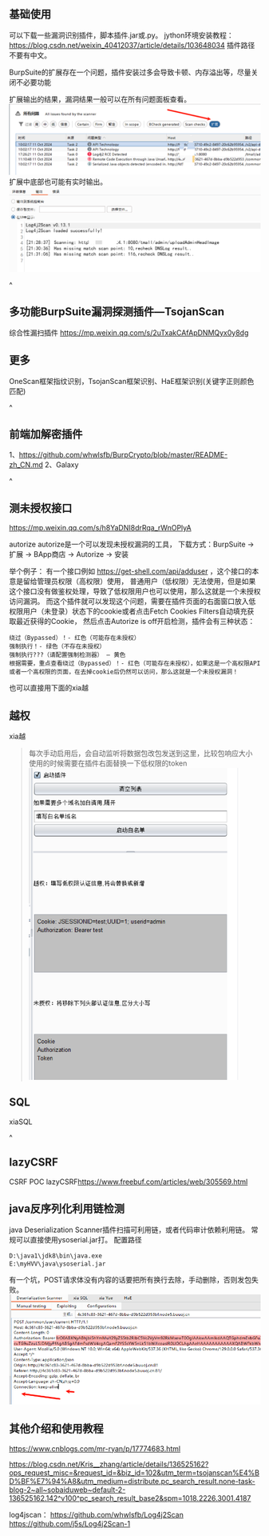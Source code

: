 ## **基础使用**
可以下载一些漏洞识别插件，脚本插件.jar或.py。
jython环境安装教程：<https://blog.csdn.net/weixin_40412037/article/details/103648034>
插件路径不要有中文。

BurpSuite的扩展存在一个问题，插件安装过多会导致卡顿、内存溢出等，尽量关闭不必要功能

扩展输出的结果，漏洞结果一般可以在所有问题面板查看。
![](.topwrite/assets/image_1728653253302.png)
扩展中底部也可能有实时输出。
![](.topwrite/assets/image_1728653519014.png)

^
## **多功能BurpSuite漏洞探测插件—TsojanScan**
综合性漏扫插件
<https://mp.weixin.qq.com/s/2uTxakCAfApDNMQyx0y8dg>

## **更多**
OneScan框架指纹识别，TsojanScan框架识别、HaE框架识别(关键字正则颜色匹配)

^
## **前端加解密插件**
1、<https://github.com/whwlsfb/BurpCrypto/blob/master/README-zh_CN.md>
2、Galaxy


^
## **测未授权接口**
<https://mp.weixin.qq.com/s/h8YaDNI8drRqa_rWnOPlyA>

autorize
autorize是一个可以发现未授权漏洞的工具，
下载方式：BurpSuite -> 扩展 -> BApp商店 -> Autorize -> 安装

举个例子：
有一个接口例如 https://get-shell.com/api/adduser ，这个接口的本意是留给管理员权限（高权限）使用，
普通用户（低权限）无法使用，但是如果这个接口没有做鉴权处理，导致了低权限用户也可以使用，那么这就是一个未授权访问漏洞。
而这个插件就可以发现这个问题，需要在插件页面的右面窗口放入低权限用户（未登录）状态下的cookie或者点击Fetch Cookies Filters自动填充获取最近获得的Cookie，
然后点击Autorize is off开启检测，插件会有三种状态：
```
绕过（Bypassed）！- 红色（可能存在未授权）
强制执行！- 绿色（不存在未授权）
强制执行???（请配置强制检测器） – 黄色
根据需要，重点查看绕过（Bypassed）！- 红色（可能存在未授权），如果这是一个高权限API或者一个高权限的页面，在去掉cookie后仍然可以访问，那么这就是一个未授权漏洞！
```
也可以直接用下面的xia越

## **越权**
xia越
>每次手动启用后，会自动监听将数据包改包发送到这里，比较包响应大小
>使用的时候需要在插件右面替换一下低权限的token
![](.topwrite/assets/image_1728610883942.png)

## **SQL**
xiaSQL

^
## **lazyCSRF**
CSRF POC
lazyCSRF<https://www.freebuf.com/articles/web/305569.html>

## **java反序列化利用链检测**
java Deserialization Scanner插件扫描可利用链，或者代码审计依赖利用链。
常规可以直接使用ysoserial.jar打。
配置路径
```
D:\java1\jdk8\bin\java.exe
E:\myHVV\java\ysoserial.jar
```
有一个坑，POST请求体没有内容的话要把所有换行去除，手动删除，否则发包失败。
![](.topwrite/assets/image_1728616255488.png)


## **其他介绍和使用教程**
<https://www.cnblogs.com/mr-ryan/p/17774683.html>

<https://blog.csdn.net/Kris__zhang/article/details/136525162?ops_request_misc=&request_id=&biz_id=102&utm_term=tsojanscan%E4%BD%BF%E7%94%A8&utm_medium=distribute.pc_search_result.none-task-blog-2~all~sobaiduweb~default-2-136525162.142^v100^pc_search_result_base2&spm=1018.2226.3001.4187>


log4jscan：
<https://github.com/whwlsfb/Log4j2Scan>
<https://github.com/j5s/Log4j2Scan-1>